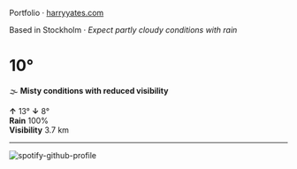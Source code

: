 Portfolio · [harryyates.com](https://harryyates.com)

<!-- WEATHER_START -->
Based in Stockholm · *Expect partly cloudy conditions with rain*

# 10°
🌫️ **Misty conditions with reduced visibility**

**↑** 13° **↓** 8°  
**Rain** 100%  
**Visibility** 3.7 km

---
<!-- WEATHER_END -->

<p align="left">
  <a>
    <img src="https://spotify-github-profile.kittinanx.com/api/view?uid=bigbello&cover_image=true&theme=natemoo-re&show_offline=true&background_color=121212&interchange=false&bar_color=53b14f&bar_color_cover=false" alt="spotify-github-profile">
  </a>
</p>